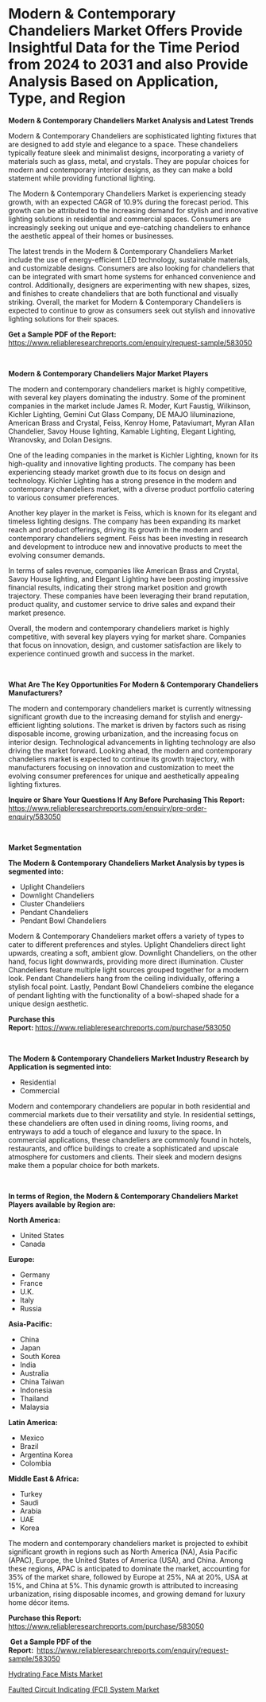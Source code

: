 <p><h1>Modern & Contemporary Chandeliers Market Offers Provide Insightful Data for the Time Period from 2024 to 2031 and also Provide Analysis Based on Application, Type, and Region</h1></p><p><strong>Modern & Contemporary Chandeliers Market Analysis and Latest Trends</strong></p>
<p><p>Modern & Contemporary Chandeliers are sophisticated lighting fixtures that are designed to add style and elegance to a space. These chandeliers typically feature sleek and minimalist designs, incorporating a variety of materials such as glass, metal, and crystals. They are popular choices for modern and contemporary interior designs, as they can make a bold statement while providing functional lighting.</p><p>The Modern & Contemporary Chandeliers Market is experiencing steady growth, with an expected CAGR of 10.9% during the forecast period. This growth can be attributed to the increasing demand for stylish and innovative lighting solutions in residential and commercial spaces. Consumers are increasingly seeking out unique and eye-catching chandeliers to enhance the aesthetic appeal of their homes or businesses.</p><p>The latest trends in the Modern & Contemporary Chandeliers Market include the use of energy-efficient LED technology, sustainable materials, and customizable designs. Consumers are also looking for chandeliers that can be integrated with smart home systems for enhanced convenience and control. Additionally, designers are experimenting with new shapes, sizes, and finishes to create chandeliers that are both functional and visually striking. Overall, the market for Modern & Contemporary Chandeliers is expected to continue to grow as consumers seek out stylish and innovative lighting solutions for their spaces.</p></p>
<p><strong>Get a Sample PDF of the Report:&nbsp;</strong> <a href="https://www.reliableresearchreports.com/enquiry/request-sample/583050">https://www.reliableresearchreports.com/enquiry/request-sample/583050</a></p>
<p>&nbsp;</p>
<p><strong>Modern & Contemporary Chandeliers Major Market Players</strong></p>
<p><p>The modern and contemporary chandeliers market is highly competitive, with several key players dominating the industry. Some of the prominent companies in the market include James R. Moder, Kurt Faustig, Wilkinson, Kichler Lighting, Gemini Cut Glass Company, DE MAJO Iiluminazione, American Brass and Crystal, Feiss, Kenroy Home, Pataviumart, Myran Allan Chandelier, Savoy House lighting, Kamable Lighting, Elegant Lighting, Wranovsky, and Dolan Designs.</p><p>One of the leading companies in the market is Kichler Lighting, known for its high-quality and innovative lighting products. The company has been experiencing steady market growth due to its focus on design and technology. Kichler Lighting has a strong presence in the modern and contemporary chandeliers market, with a diverse product portfolio catering to various consumer preferences.</p><p>Another key player in the market is Feiss, which is known for its elegant and timeless lighting designs. The company has been expanding its market reach and product offerings, driving its growth in the modern and contemporary chandeliers segment. Feiss has been investing in research and development to introduce new and innovative products to meet the evolving consumer demands.</p><p>In terms of sales revenue, companies like American Brass and Crystal, Savoy House lighting, and Elegant Lighting have been posting impressive financial results, indicating their strong market position and growth trajectory. These companies have been leveraging their brand reputation, product quality, and customer service to drive sales and expand their market presence.</p><p>Overall, the modern and contemporary chandeliers market is highly competitive, with several key players vying for market share. Companies that focus on innovation, design, and customer satisfaction are likely to experience continued growth and success in the market.</p></p>
<p>&nbsp;</p>
<p><strong>What Are The Key Opportunities For Modern & Contemporary Chandeliers Manufacturers?</strong></p>
<p><p>The modern and contemporary chandeliers market is currently witnessing significant growth due to the increasing demand for stylish and energy-efficient lighting solutions. The market is driven by factors such as rising disposable income, growing urbanization, and the increasing focus on interior design. Technological advancements in lighting technology are also driving the market forward. Looking ahead, the modern and contemporary chandeliers market is expected to continue its growth trajectory, with manufacturers focusing on innovation and customization to meet the evolving consumer preferences for unique and aesthetically appealing lighting fixtures.</p></p>
<p><strong>Inquire or Share Your Questions If Any Before Purchasing This Report:</strong> <a href="https://www.reliableresearchreports.com/enquiry/pre-order-enquiry/583050">https://www.reliableresearchreports.com/enquiry/pre-order-enquiry/583050</a></p>
<p>&nbsp;</p>
<p><strong>Market Segmentation</strong></p>
<p><strong>The Modern & Contemporary Chandeliers Market Analysis by types is segmented into:</strong></p>
<p><ul><li>Uplight Chandeliers</li><li>Downlight Chandeliers</li><li>Cluster Chandeliers</li><li>Pendant Chandeliers</li><li>Pendant Bowl Chandeliers</li></ul></p>
<p><p>Modern & Contemporary Chandeliers market offers a variety of types to cater to different preferences and styles. Uplight Chandeliers direct light upwards, creating a soft, ambient glow. Downlight Chandeliers, on the other hand, focus light downwards, providing more direct illumination. Cluster Chandeliers feature multiple light sources grouped together for a modern look. Pendant Chandeliers hang from the ceiling individually, offering a stylish focal point. Lastly, Pendant Bowl Chandeliers combine the elegance of pendant lighting with the functionality of a bowl-shaped shade for a unique design aesthetic.</p></p>
<p><strong>Purchase this Report:&nbsp;</strong><a href="https://www.reliableresearchreports.com/purchase/583050">https://www.reliableresearchreports.com/purchase/583050</a></p>
<p>&nbsp;</p>
<p><strong>The Modern & Contemporary Chandeliers Market Industry Research by Application is segmented into:</strong></p>
<p><ul><li>Residential</li><li>Commercial</li></ul></p>
<p><p>Modern and contemporary chandeliers are popular in both residential and commercial markets due to their versatility and style. In residential settings, these chandeliers are often used in dining rooms, living rooms, and entryways to add a touch of elegance and luxury to the space. In commercial applications, these chandeliers are commonly found in hotels, restaurants, and office buildings to create a sophisticated and upscale atmosphere for customers and clients. Their sleek and modern designs make them a popular choice for both markets.</p></p>
<p>&nbsp;</p>
<p><strong>In terms of Region, the Modern & Contemporary Chandeliers Market Players available by Region are:</strong></p>
<p>
    <p> <strong> North America: </strong>
        <ul>
            <li>United States</li>
            <li>Canada</li>
        </ul>
        </p> 
    <p> <strong> Europe: </strong>
        <ul>
            <li>Germany</li>
            <li>France</li>
            <li>U.K.</li>
            <li>Italy</li>
            <li>Russia</li>
        </ul>
        </p> 
    <p> <strong> Asia-Pacific: </strong>
        <ul>
            <li>China</li>
            <li>Japan</li>
            <li>South Korea</li>
            <li>India</li>
            <li>Australia</li>
            <li>China Taiwan</li>
            <li>Indonesia</li>
            <li>Thailand</li>
            <li>Malaysia</li>
        </ul>
        </p> 
    <p> <strong> Latin America: </strong>
        <ul>
            <li>Mexico</li>
            <li>Brazil</li>
            <li>Argentina Korea</li>
            <li>Colombia</li>
        </ul>
        </p> 
    <p> <strong> Middle East & Africa: </strong>
        <ul>
            <li>Turkey</li>
            <li>Saudi</li>
            <li>Arabia</li>
            <li>UAE</li>
            <li>Korea</li>
        </ul>
    </p>
    </p>
<p><p>The modern and contemporary chandeliers market is projected to exhibit significant growth in regions such as North America (NA), Asia Pacific (APAC), Europe, the United States of America (USA), and China. Among these regions, APAC is anticipated to dominate the market, accounting for 35% of the market share, followed by Europe at 25%, NA at 20%, USA at 15%, and China at 5%. This dynamic growth is attributed to increasing urbanization, rising disposable incomes, and growing demand for luxury home décor items.</p></p>
<p><strong>Purchase this Report: </strong><a href="https://www.reliableresearchreports.com/purchase/583050">https://www.reliableresearchreports.com/purchase/583050</a></p>
<p>&nbsp;<strong>Get a Sample PDF of the Report:&nbsp;&nbsp;</strong><a href="https://www.reliableresearchreports.com/enquiry/request-sample/583050">https://www.reliableresearchreports.com/enquiry/request-sample/583050</a></p>
<p><strong></strong></p>
<p><p><a href="https://issuu.com/reportprime-2/docs/hydrating-face-mists-market-size-2030.pptx">Hydrating Face Mists Market</a></p><p><a href="https://issuu.com/reportprime-2/docs/faulted-circuit-indicating-fci-system-market-size-">Faulted Circuit Indicating (FCI) System Market</a></p></p>